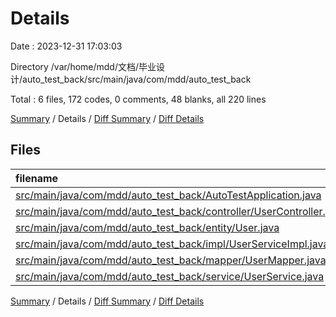# Details

Date : 2023-12-31 17:03:03

Directory /var/home/mdd/文档/毕业设计/auto_test_back/src/main/java/com/mdd/auto_test_back

Total : 6 files,  172 codes, 0 comments, 48 blanks, all 220 lines

[Summary](results.md) / Details / [Diff Summary](diff.md) / [Diff Details](diff-details.md)

## Files
| filename | language | code | comment | blank | total |
| :--- | :--- | ---: | ---: | ---: | ---: |
| [src/main/java/com/mdd/auto_test_back/AutoTestApplication.java](/src/main/java/com/mdd/auto_test_back/AutoTestApplication.java) | Java | 11 | 0 | 5 | 16 |
| [src/main/java/com/mdd/auto_test_back/controller/UserController.java](/src/main/java/com/mdd/auto_test_back/controller/UserController.java) | Java | 27 | 0 | 8 | 35 |
| [src/main/java/com/mdd/auto_test_back/entity/User.java](/src/main/java/com/mdd/auto_test_back/entity/User.java) | Java | 78 | 0 | 16 | 94 |
| [src/main/java/com/mdd/auto_test_back/impl/UserServiceImpl.java](/src/main/java/com/mdd/auto_test_back/impl/UserServiceImpl.java) | Java | 36 | 0 | 8 | 44 |
| [src/main/java/com/mdd/auto_test_back/mapper/UserMapper.java](/src/main/java/com/mdd/auto_test_back/mapper/UserMapper.java) | Java | 10 | 0 | 5 | 15 |
| [src/main/java/com/mdd/auto_test_back/service/UserService.java](/src/main/java/com/mdd/auto_test_back/service/UserService.java) | Java | 10 | 0 | 6 | 16 |

[Summary](results.md) / Details / [Diff Summary](diff.md) / [Diff Details](diff-details.md)